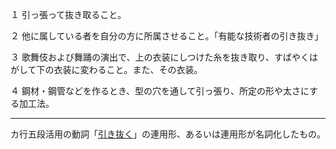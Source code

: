 １ 引っ張って抜き取ること。

２ 他に属している者を自分の方に所属させること。「有能な技術者の引き抜き」

３ 歌舞伎および舞踊の演出で、上の衣装にしつけた糸を抜き取り、すばやくはがして下の衣装に変わること。また、その衣装。

４ 鋼材・鋼管などを作るとき、型の穴を通して引っ張り、所定の形や太さにする加工法。

---

カ行五段活用の動詞「[引き抜く](引き抜く（ひき‐ぬ・く）)」の連用形、あるいは連用形が名詞化したもの。